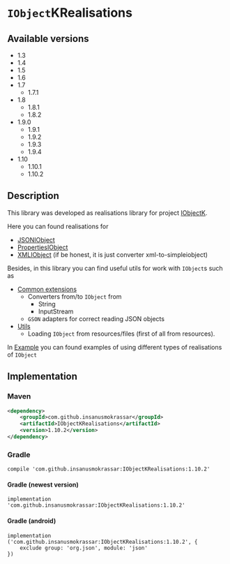 # `IObject`KRealisations

## Available versions

* 1.3
* 1.4
* 1.5
* 1.6
* 1.7
    * 1.7.1
* 1.8
    * 1.8.1
    * 1.8.2
* 1.9.0
    * 1.9.1
    * 1.9.2
    * 1.9.3
    * 1.9.4
* 1.10
    * 1.10.1
    * 1.10.2

## Description

This library was developed as realisations library for project [IObjectK](https://github.com/InsanusMokrassar/IObjectK).

Here you can found realisations for

* [JSONIObject](src/main/kotlin/com/github/insanusmokrassar/IObjectKRealisations/JSONIObject.kt)
* [PropertiesIObject](src/main/kotlin/com/github/insanusmokrassar/IObjectKRealisations/PropertiesIObject.kt)
* [XMLIObject](src/main/kotlin/com/github/insanusmokrassar/IObjectKRealisations/XMLIObject.kt)
(if be honest, it is just converter xml-to-simpleiobject)

Besides, in this library you can find useful utils for work with `IObject`s such as

* [Common extensions](src/main/kotlin/com/github/insanusmokrassar/IObjectKRealisations/Extensions.kt)
    * Converters from/to `IObject` from
        * String
        * InputStream
    * `GSON` adapters for correct reading JSON objects
* [Utils](src/main/kotlin/com/github/insanusmokrassar/IObjectKRealisations/Utils.kt)
    * Loading `IObject` from resources/files (first of all from resources).

In [Example](src/main/kotlin/com/github/insanusmokrassar/IObjectKRealisations/Example.kt)
you can found examples of using different types of realisations of `IObject`

## Implementation

### Maven

```xml
<dependency>
    <groupId>com.github.insanusmokrassar</groupId>
    <artifactId>IObjectKRealisations</artifactId>
    <version>1.10.2</version>
</dependency>
```

### Gradle

```
compile 'com.github.insanusmokrassar:IObjectKRealisations:1.10.2'
```

#### Gradle (newest version)

```
implementation 'com.github.insanusmokrassar:IObjectKRealisations:1.10.2'
```

#### Gradle (android)

```
implementation ('com.github.insanusmokrassar:IObjectKRealisations:1.10.2', {
    exclude group: 'org.json', module: 'json'
})
```

